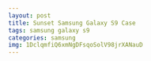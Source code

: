 ```yaml
---
layout: post
title: Sunset Samsung Galaxy S9 Case
tags: samsung galaxy s9
categories: samsung
img: 1DclqmfiQ6xmNgDFsqoSolV98jrXANauD
---
```


